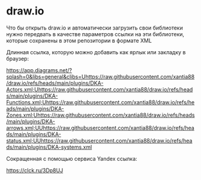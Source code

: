 # draw.io

Что бы открыть draw.io и автоматически загрузить свои библиотеки нужно передвать в качестве параметров ссылки на эти библиотеки, которые сохранены в этом репозитории в формате XML

Длинная ссылка, которую можно добавить как ярлык или закладку в браузер:

https://app.diagrams.net/?splash=0&libs=general&clibs=Uhttps://raw.githubusercontent.com/xantia88/draw.io/refs/heads/main/plugins/DKA-Actors.xml;Uhttps://raw.githubusercontent.com/xantia88/draw.io/refs/heads/main/plugins/DKA-Functions.xml;Uhttps://raw.githubusercontent.com/xantia88/draw.io/refs/heads/main/plugins/DKA-Zones.xml;Uhttps://raw.githubusercontent.com/xantia88/draw.io/refs/heads/main/plugins/DKA-arrows.xml;UUhttps://raw.githubusercontent.com/xantia88/draw.io/refs/heads/main/plugins/DKA-status.xml;UUhttps://raw.githubusercontent.com/xantia88/draw.io/refs/heads/main/plugins/DKA-systems.xml

Сокращенная с помощью сервиса Yandex ссылка:

https://clck.ru/3Dp8UJ
